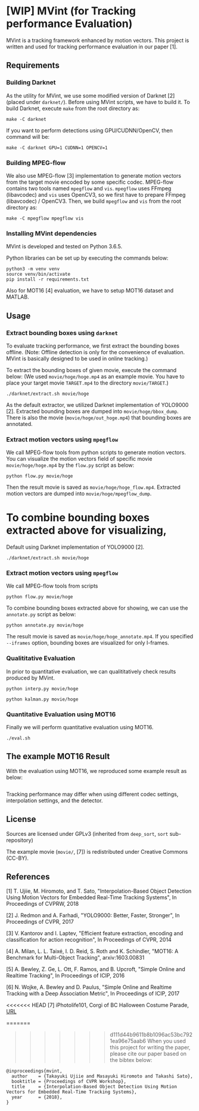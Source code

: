 [WIP] MVint (for Tracking performance Evaluation)
============================================================

MVint is a tracking framework enhanced by motion vectors.
This project is written and used for tracking performance evaluation in our paper [1].



Requirements
--------------------------------------------------

### Building Darknet
As the utility for MVint, we use some modified version of Darknet [2]
(placed under `darknet/`).
Before using MVint scripts, we have to build it.
To build Darknet, execute `make` from the root directory as:
```
make -C darknet
```

If you want to perform detections using GPU/CUDNN/OpenCV, then command will be:
```
make -C darknet GPU=1 CUDNN=1 OPENCV=1
```

### Building MPEG-flow
We also use MPEG-flow [3] implementation to generate motion vectors
from the target movie encoded by some specific codec.
MPEG-flow contains two tools named `mpegflow` and `vis`.
`mpegflow` uses FFmpeg (libavcodec) and `vis` uses OpenCV3,
so we first have to prepare FFmpeg (libavcodec) / OpenCV3.
Then, we build `mpegflow` and `vis` from the root directory as:
```
make -C mpegflow mpegflow vis
```

### Installing MVint dependencies
MVint is developed and tested on Python 3.6.5.

Python libraries can be set up by executing the commands below:
```
python3 -m venv venv
source venv/bin/activate
pip install -r requirements.txt
```

Also for MOT16 [4] evaluation, we have to setup MOT16 dataset and MATLAB.



Usage
--------------------------------------------------

### Extract bounding boxes using `darknet`
To evaluate tracking performance, we first extract the bounding boxes offline.
(Note: Offline detection is only for the convenience of evaluation.
MVint is basically designed to be used in online tracking.)

To extract the bounding boxes of given movie, execute the command below:
(We used `movie/hoge/hoge.mp4` as an example movie.
You have to place your target movie `TARGET.mp4` to the directory `movie/TARGET`.)
```
./darknet/extract.sh movie/hoge
```
As the default extractor, we utilized Darknet implementation of YOLO9000 [2].
Extracted bounding boxes are dumped into `movie/hoge/bbox_dump`.
There is also the movie (`movie/hoge/out_hoge.mp4`) that bounding boxes are annotated.

### Extract motion vectors using `mpegflow`
We call MPEG-flow tools from python scripts to generate motion vectors.
You can visualize the motion vectors field of specific movie `movie/hoge/hoge.mp4`
by the `flow.py` script as below:
```
python flow.py movie/hoge
```
Then the result movie is saved as `movie/hoge/hoge_flow.mp4`.
Extracted motion vectors are dumped into `movie/hoge/mpegflow_dump`.

To combine bounding boxes extracted above for visualizing,
=======
Default using Darknet implementation of YOLO9000 [2].

```
./darknet/extract.sh movie/hoge
```

### Extract motion vectors using `mpegflow`

We call MPEG-flow tools from scripts
```
python flow.py movie/hoge
```

To combine bounding boxes extracted above for showing,
we can use the `annotate.py` script as below:
```
python annotate.py movie/hoge
```
The result movie is saved as `movie/hoge/hoge_annotate.mp4`.
If you specified `--iframes` option,
bounding boxes are visualized for only I-frames.

### Qualititative Evaluation
In prior to quantitative evaluation,
we can qualititatively check results produced by MVint.

```
python interp.py movie/hoge
```

```
python kalman.py movie/hoge
```

### Quantitative Evaluation using MOT16
Finally we will perform quantitative evaluation using MOT16.

```
./eval.sh
```



The example MOT16 Result
--------------------------------------------------

With the evaluation using MOT16, we reproduced some example result as below:
```
```
Tracking performance may differ when using different codec settings,
interpolation settings, and the detector.



License
--------------------------------------------------

Sources are licensed under GPLv3 (inherited from `deep_sort`, `sort` sub-repository)

The example movie (`movie/`, [7])
is redistributed under Creative Commons (CC-BY).



References
--------------------------------------------------

[1] T. Ujiie, M. Hiromoto, and T. Sato, "Interpolation-Based Object Detection Using Motion Vectors for Embedded Real-Time Tracking Systems", In Proceedings of CVPRW, 2018

[2] J. Redmon and A. Farhadi, "YOLO9000: Better, Faster, Stronger", In Proceedings of CVPR, 2017

[3] V. Kantorov and I. Laptev, "Efficient feature extraction, encoding and classification for action recognition", In Proceedings of CVPR, 2014

[4] A. Milan, L. L. Taixé, I. D. Reid, S. Roth and K. Schindler, "MOT16: A Benchmark for Multi-Object Tracking", arxiv:1603.00831

[5] A. Bewley, Z. Ge, L. Ott, F. Ramos, and B. Upcroft, "Simple Online and Realtime Tracking", In Proceedings of ICIP, 2016

[6] N. Wojke, A. Bewley and D. Paulus, "Simple Online and Realtime Tracking with a Deep Association Metric", In Proceedings of ICIP, 2017

<<<<<<< HEAD
[7] iPhotolife101, Corgi of BC Halloween Costume Parade, [URL](https://www.youtube.com/watch?v=blqjlztBYew)

=======
>>>>>>> d111d44b9611b8b1096ac53bc7921ea96e75aab6
When you used this project for writing the paper,
please cite our paper based on the bibtex below:

```
@inproceedings{mvint,
  author    = {Takayuki Ujiie and Masayuki Hiromoto and Takashi Sato},
  booktitle = {Proceedings of CVPR Workshop},
  title     = {Interpolation-Based Object Detection Using Motion Vectors for Embedded Real-Time Tracking Systems},
  year      = {2018},
}
```
